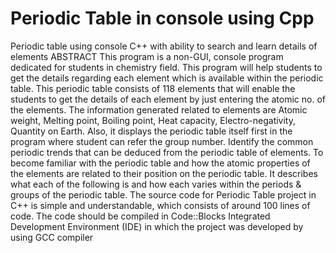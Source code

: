 # Periodic Table in console using Cpp
 Periodic table using console C++ with ability to search and learn details of elements
ABSTRACT
This program is a non-GUI, console program dedicated for students in chemistry field. This
program will help students to get the details regarding each element which is available within the
periodic table. This periodic table consists of 118 elements that will enable the students to get the
details of each element by just entering the atomic no. of the elements. The information
generated related to elements are Atomic weight, Melting point, Boiling point, Heat capacity,
Electro-negativity, Quantity on Earth. Also, it displays the periodic table itself first in the
program where student can refer the group number. Identify the common periodic trends that can
be deduced from the periodic table of elements.
To become familiar with the periodic table and how the atomic properties of the elements are
related to their position on the periodic table. It describes what each of the following is and how
each varies within the periods & groups of the periodic table.
The source code for Periodic Table project in C++ is simple and understandable, which
consists of around 100 lines of code. The code should be compiled in Code::Blocks
Integrated Development Environment (IDE) in which the project was developed by using
GCC compiler